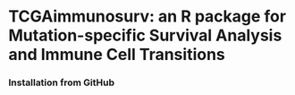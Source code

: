 # TCGAimmunosurv: an R package for Mutation-specific Survival Analysis and Immune Cell Transitions

### Installation from GitHub
